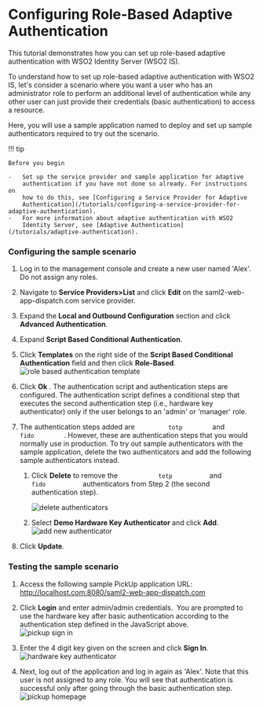 # Configuring Role-Based Adaptive Authentication

This tutorial demonstrates how you can set up role-based adaptive
authentication with WSO2 Identity Server (WSO2 IS).

To understand how to set up role-based adaptive authentication with WSO2
IS, let's consider a scenario where you want a user who has an
administrator role to perform an additional level of authentication
while any other user can just provide their credentials (basic
authentication) to access a resource.

Here, you will use a sample application named to deploy and set up
sample authenticators required to try out the scenario.

!!! tip
    
    Before you begin
    
    -   Set up the service provider and sample application for adaptive
        authentication if you have not done so already. For instructions on
        how to do this, see [Configuring a Service Provider for Adaptive
        Authentication](/tutorials/configuring-a-service-provider-for-adaptive-authentication).
    -   For more information about adaptive authentication with WSO2
        Identity Server, see [Adaptive Authentication](/tutorials/adaptive-authentication).

### Configuring the sample scenario

1.  Log in to the management console and create a new user named 'Alex'.
    Do not assign any roles.
2.  Navigate to **Service Providers&gt;List** and click **Edit** on
    the saml2-web-app-dispatch.com service provider.
3.  Expand the **Local and Outbound Configuration** section and click
    **Advanced Authentication**.
4.  Expand **Script Based Conditional Authentication**.
5.  Click **Templates** on the right side of the **Script Based
    Conditional Authentication** field and then click **Role-Based**.  
    ![role based authentication template](/assets/img/tutorials/role-based-authentication-template.png)
6.  Click **Ok** . The authentication script and authentication steps
    are configured. The authentication script defines a conditional step
    that executes the second authentication step (i.e., hardware key
    authenticator) only if the user belongs to an 'admin' or 'manager'
    role.

7.  The authentication steps added are `          totp         ` and
    `          fido         ` . However, these are authentication steps
    that you would normally use in production. To try out sample
    authenticators with the sample application, delete the two
    authenticators and add the following sample authenticators instead.
    1.  Click **Delete** to remove the `            totp           ` and
        `            fido           ` authenticators from Step 2 (the
        second authentication step).
          
        ![delete authenticators](/assets/img/tutorials/delete-authenticators.png)
        
    2.  Select **Demo Hardware Key Authenticator** and click **Add**.  
        ![add new authenticator](/assets/img/tutorials/add-new-authenticator.png)
8.  Click **Update**.

### Testing the sample scenario

1.  Access the following sample PickUp application URL:
    <http://localhost.com:8080/saml2-web-app-dispatch.com>
    
2.  Click **Login** and enter admin/admin credentials.  You are prompted
    to use the hardware key after basic authentication according to the
    authentication step defined in the JavaScript above.  
    ![pickup sign in](/assets/img/tutorials/pickup-sign-in.png)
    
    
3.  Enter the 4 digit key given on the screen and click **Sign In**.  
    ![hardware key authenticator](/assets/img/tutorials/hardware-key-authenticator.png)
    
    
    
    
4.  Next, log out of the application and log in again as 'Alex'. Note
    that this user is not assigned to any role. You will see that
    authentication is successful only after going through the basic
    authentication step.  
    ![pickup homepage](/assets/img/tutorials/pickup-homepage.png)